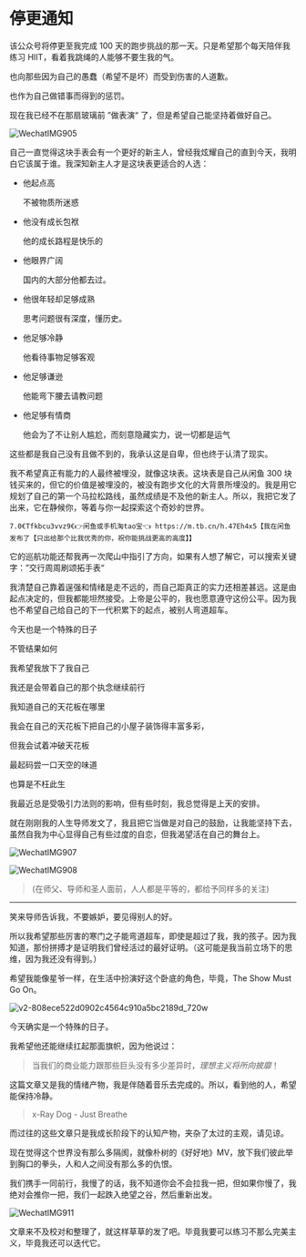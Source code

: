 # 停更通知

该公众号将停更至我完成 100 天的跑步挑战的那一天。只是希望那个每天陪伴我练习 HIIT，看着我跳绳的人能够不要生我的气。



也向那些因为自己的愚蠢（希望不是坏）而受到伤害的人道歉。

也作为自己做错事而得到的惩罚。

现在我已经不在那扇玻璃前 ”做表演“ 了，但是希望自己能坚持着做好自己。



![WechatIMG905](https://tva1.sinaimg.cn/large/008eGmZEly1gmsqnrwrurj30u0140q5v.jpg)



自己一直觉得这块手表会有一个更好的新主人，曾经我炫耀自己的直到今天，我明白它该属于谁。我深知新主人才是这块表更适合的人选：

- 他起点高

  不被物质所迷惑

- 他没有成长包袱

  他的成长路程是快乐的

- 他眼界广阔

  国内的大部分他都去过。

- 他很年轻却足够成熟

  思考问题很有深度，懂历史。

- 他足够冷静

  他看待事物足够客观

- 他足够谦逊

  他能弯下腰去请教问题

- 他足够有情商

  他会为了不让别人尴尬，而刻意隐藏实力，说一切都是运气



这些都是我自己没有且做不到的，我承认这是自卑，但也终于认清了现实。

我不希望真正有能力的人最终被埋没，就像这块表。这块表是自己从闲鱼 300 块钱买来的，但它的价值是被埋没的，被没有跑步文化的大背景所埋没的。我是用它规划了自己的第一个马拉松路线，虽然成绩是不及他的新主人。所以，我把它发了出来，它在静候你，等着与你一起探索这个奇妙的世界。

```
7.0€Tfkbcu3vvz9€👉闲鱼或手机淘tao宝👈 https://m.tb.cn/h.47Eh4x5【我在闲鱼发布了【只出给那个比我优秀的你，祝你能挑战更高的高度】】
```

它的巡航功能还帮我再一次爬山中指引了方向，如果有人想了解它，可以搜索关键字：”交行周周刷颂拓手表“



我清楚自己靠着逞强和情绪是走不远的，而自己距真正的实力还相差甚远。这是由起点决定的，但我都能坦然接受。上帝是公平的，我也愿意遵守这份公平。因为我也不希望自己给自己的下一代积累下的起点，被别人弯道超车。



今天也是一个特殊的日子

不管结果如何

我希望我放下了我自己

我还是会带着自己的那个执念继续前行

我知道自己的天花板在哪里

我会在自己的天花板下把自己的小屋子装饰得丰富多彩，

但我会试着冲破天花板

最起码尝一口天空的味道

也算是不枉此生



我最近总是受吸引力法则的影响，但有些时刻，我总觉得是上天的安排。

就在刚刚我的人生导师发文了，我且把它当做是对自己的鼓励，让我能坚持下去，虽然自我为中心显得自己有些过度的自恋，但我渴望活在自己的舞台上。



![WechatIMG907](https://tva1.sinaimg.cn/large/008eGmZEly1gmsrwgzd4dj30n01ds77q.jpg)



![WechatIMG908](https://tva1.sinaimg.cn/large/008eGmZEly1gmsrvs2e0tj31400u0wj2.jpg)

>  (在师父、导师和圣人面前，人人都是平等的，都给予同样多的关注)

----

笑来导师告诉我，不要嫉妒，要见得别人的好。

所以我希望那些厉害的寒门之子能弯道超车，即使是超过了我，我的孩子。因为我知道，那份拼搏才是证明我们曾经活过的最好证明。（这可能是我当前立场下的思维，因为我还没有得到。）



希望我能像星爷一样，在生活中扮演好这个卧底的角色，毕竟，The Show Must Go On。

![v2-808ece522d0902c4564c910a5bc2189d_720w](https://tva1.sinaimg.cn/large/008eGmZEly1gmsrnd3wrnj30hc09jq3z.jpg)



今天确实是一个特殊的日子。

我希望他还能继续扛起那面旗帜，因为他说过：

> 当我们的商业能力跟那些巨头没有多少差异时，*理想主义将所向披靡*！



这篇文章又是我的情绪产物，我是伴随着音乐去完成的。所以，看到他的人，希望能保持冷静。

> x-Ray Dog - Just Breathe



而过往的这些文章只是我成长阶段下的认知产物，夹杂了太过的主观，请见谅。



现在觉得这个世界没有那么多隔阂，就像朴树的《好好地》MV，放下我们彼此举到胸口的拳头，人和人之间没有那么多的仇恨。

我们携手一同前行，我慢了的话，我不知道你会不会拉我一把，但如果你慢了，我绝对会推你一把，我们一起跌入绝望之谷，然后重新出发。

![WechatIMG911](https://tva1.sinaimg.cn/large/008eGmZEly1gmssgw2u32j30j10eg0tj.jpg)





文章来不及校对和整理了，就这样草草的发了吧。毕竟我要可以练习不那么完美主义，毕竟我还可以迭代它。